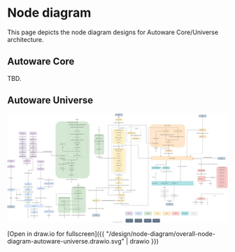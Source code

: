 # Node diagram

This page depicts the node diagram designs for Autoware Core/Universe architecture.

## Autoware Core

TBD.

## Autoware Universe

![Node diagram](overall-node-diagram-autoware-universe.drawio.svg)

[Open in draw.io for fullscreen]({{ "/design/node-diagram/overall-node-diagram-autoware-universe.drawio.svg" | drawio }})
